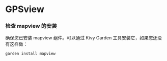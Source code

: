# GPSview

### 检查 mapview 的安装
确保您已安装 mapview 组件。可以通过 Kivy Garden 工具安装它，如果您还没有这样做：

```bash
garden install mapview
```

